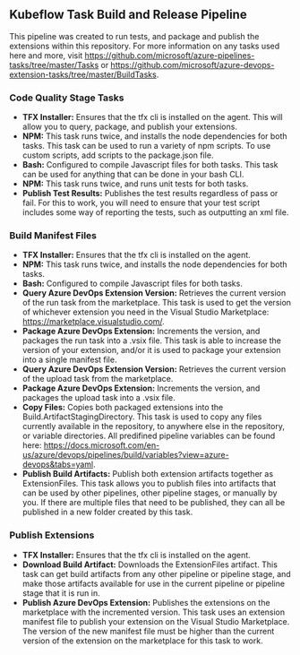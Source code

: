 ## Kubeflow Task Build and Release Pipeline

This pipeline was created to run tests, and package and publish the extensions within this repository. For more information on any tasks used here and more, visit https://github.com/microsoft/azure-pipelines-tasks/tree/master/Tasks or https://github.com/microsoft/azure-devops-extension-tasks/tree/master/BuildTasks.

### Code Quality Stage Tasks

- **TFX Installer:** Ensures that the tfx cli is installed on the agent. This will allow you to query, package, and publish your extensions.
- **NPM:** This task runs twice, and installs the node dependencies for both tasks. This task can be used to run a variety of npm scripts. To use custom scripts, add scripts to the package.json file.
- **Bash:** Configured to compile Javascript files for both tasks. This task can be used for anything that can be done in your bash CLI.
- **NPM:** This task runs twice, and runs unit tests for both tasks.
- **Publish Test Results:** Publishes the test results regardless of pass or fail. For this to work, you will need to ensure that your test script includes some way of reporting the tests, such as outputting an xml file.

### Build Manifest Files

- **TFX Installer:** Ensures that the tfx cli is installed on the agent.
- **NPM:** This task runs twice, and installs the node dependencies for both tasks.
- **Bash:** Configured to compile Javascript files for both tasks.
- **Query Azure DevOps Extension Version:** Retrieves the current version of the run task from the marketplace. This task is used to get the version of whichever extension you need in the Visual Studio Marketplace: https://marketplace.visualstudio.com/.
- **Package Azure DevOps Extension:** Increments the version, and packages the run task into a .vsix file. This task is able to increase the version of your extension, and/or it is used to package your extension into a single manifest file.
- **Query Azure DevOps Extension Version:** Retrieves the current version of the upload task from the marketplace.
- **Package Azure DevOps Extension:** Increments the version, and packages the upload task into a .vsix file.
- **Copy Files:** Copies both packaged extensions into the Build.ArtifactStagingDirectory. This task is used to copy any files currently available in the repository, to anywhere else in the repository, or variable directories. All predifined pipeline variables can be found here: https://docs.microsoft.com/en-us/azure/devops/pipelines/build/variables?view=azure-devops&tabs=yaml. 
- **Publish Build Artifacts:** Publish both extension artifacts together as ExtensionFiles. This task allows you to publish files into artifacts that can be used by other pipelines, other pipeline stages, or manually by you. If there are multiple files that need to be published, they can all be published in a new folder created by this task.

### Publish Extensions

- **TFX Installer:** Ensures that the tfx cli is installed on the agent.
- **Download Build Artifact:** Downloads the ExtensionFiles artifact. This task can get build artifacts from any other pipeline or pipeline stage, and make those artifacts available for use in the current pipeline or pipeline stage that it is run in.
- **Publish Azure DevOps Extension:** Publishes the extensions on the marketplace with the incremented version. This task uses an extension manifest file to publish your extension on the Visual Studio Marketplace. The version of the new manifest file must be higher than the current version of the extension on the marketplace for this task to work.